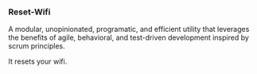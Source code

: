 ### Reset-Wifi

A modular, unopinionated, programatic, and efficient utility that leverages the benefits of agile, behavioral, and test-driven development inspired by scrum principles.

It resets your wifi.

